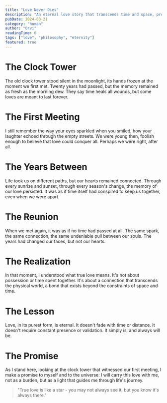 ```yaml
---
title: "Love Never Dies"
description: "An eternal love story that transcends time and space, proving that true love knows no boundaries."
pubDate: 2024-03-21
category: "human"
author: "Orvi"
readingTime: 6
tags: ["love", "philosophy", "eternity"]
featured: true
---
```


# The Clock Tower

The old clock tower stood silent in the moonlight, its hands frozen at the moment we first met. Twenty years had passed, but the memory remained as fresh as the morning dew. They say time heals all wounds, but some loves are meant to last forever.

# The First Meeting

I still remember the way your eyes sparkled when you smiled, how your laughter echoed through the empty streets. We were young then, foolish enough to believe that love could conquer all. Perhaps we were right, after all.

# The Years Between

Life took us on different paths, but our hearts remained connected. Through every sunrise and sunset, through every season's change, the memory of our love persisted. It was as if time itself had conspired to keep us together, even when we were apart.

# The Reunion

When we met again, it was as if no time had passed at all. The same spark, the same connection, the same undeniable pull between our souls. The years had changed our faces, but not our hearts.

# The Realization

In that moment, I understood what true love means. It's not about possession or time spent together. It's about a connection that transcends the physical world, a bond that exists beyond the constraints of space and time.

# The Lesson

Love, in its purest form, is eternal. It doesn't fade with time or distance. It doesn't require constant presence or validation. It simply is, and always will be.

# The Promise

As I stand here, looking at the clock tower that witnessed our first meeting, I make a promise to myself and to the universe: I will carry this love with me, not as a burden, but as a light that guides me through life's journey.

> "True love is like a star - you may not always see it, but you know it's always there." 